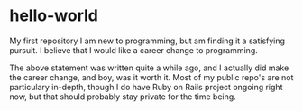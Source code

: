 # hello-world
My first repository
I am new to programming, but am finding it a satisfying pursuit. I believe that I would like a career change to programming.


The above statement was written quite a while ago, and I actually did make the career change, and boy, was it worth it. Most of my public repo's are not particulary in-depth, though I do have Ruby on Rails project ongoing right now, but that should probably stay private for the time being.
